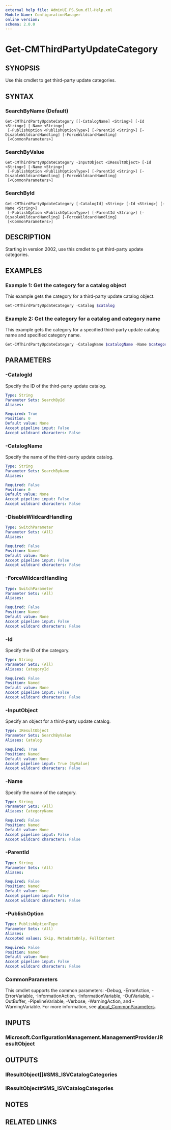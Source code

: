 ```yaml
---
external help file: AdminUI.PS.Sum.dll-Help.xml
Module Name: ConfigurationManager
online version:
schema: 2.0.0
---
```


# Get-CMThirdPartyUpdateCategory

## SYNOPSIS

Use this cmdlet to get third-party update categories.

## SYNTAX

### SearchByName (Default)
```
Get-CMThirdPartyUpdateCategory [[-CatalogName] <String>] [-Id <String>] [-Name <String>]
 [-PublishOption <PublishOptionType>] [-ParentId <String>] [-DisableWildcardHandling] [-ForceWildcardHandling]
 [<CommonParameters>]
```

### SearchByValue
```
Get-CMThirdPartyUpdateCategory -InputObject <IResultObject> [-Id <String>] [-Name <String>]
 [-PublishOption <PublishOptionType>] [-ParentId <String>] [-DisableWildcardHandling] [-ForceWildcardHandling]
 [<CommonParameters>]
```

### SearchById
```
Get-CMThirdPartyUpdateCategory [-CatalogId] <String> [-Id <String>] [-Name <String>]
 [-PublishOption <PublishOptionType>] [-ParentId <String>] [-DisableWildcardHandling] [-ForceWildcardHandling]
 [<CommonParameters>]
```

## DESCRIPTION

Starting in version 2002, use this cmdlet to get third-party update categories.

## EXAMPLES

### Example 1: Get the category for a catalog object

This example gets the category for a third-party update catalog object.

```powershell
Get-CMThirdPartyUpdateCategory -Catalog $catalog
```

### Example 2: Get the category for a catalog and category name

This example gets the category for a specified third-party update catalog name and specified category name.

```powershell
Get-CMThirdPartyUpdateCategory -CatalogName $catalogName -Name $categoryName
```

## PARAMETERS

### -CatalogId

Specify the ID of the third-party update catalog.

```yaml
Type: String
Parameter Sets: SearchById
Aliases:

Required: True
Position: 0
Default value: None
Accept pipeline input: False
Accept wildcard characters: False
```

### -CatalogName

Specify the name of the third-party update catalog.

```yaml
Type: String
Parameter Sets: SearchByName
Aliases:

Required: False
Position: 0
Default value: None
Accept pipeline input: False
Accept wildcard characters: False
```

### -DisableWildcardHandling

```yaml
Type: SwitchParameter
Parameter Sets: (All)
Aliases:

Required: False
Position: Named
Default value: None
Accept pipeline input: False
Accept wildcard characters: False
```

### -ForceWildcardHandling

```yaml
Type: SwitchParameter
Parameter Sets: (All)
Aliases:

Required: False
Position: Named
Default value: None
Accept pipeline input: False
Accept wildcard characters: False
```

### -Id

Specify the ID of the category.

```yaml
Type: String
Parameter Sets: (All)
Aliases: CategoryId

Required: False
Position: Named
Default value: None
Accept pipeline input: False
Accept wildcard characters: False
```

### -InputObject

Specify an object for a third-party update catalog.

```yaml
Type: IResultObject
Parameter Sets: SearchByValue
Aliases: Catalog

Required: True
Position: Named
Default value: None
Accept pipeline input: True (ByValue)
Accept wildcard characters: False
```

### -Name

Specify the name of the category.

```yaml
Type: String
Parameter Sets: (All)
Aliases: CategoryName

Required: False
Position: Named
Default value: None
Accept pipeline input: False
Accept wildcard characters: False
```

### -ParentId

```yaml
Type: String
Parameter Sets: (All)
Aliases:

Required: False
Position: Named
Default value: None
Accept pipeline input: False
Accept wildcard characters: False
```

### -PublishOption

```yaml
Type: PublishOptionType
Parameter Sets: (All)
Aliases:
Accepted values: Skip, MetadataOnly, FullContent

Required: False
Position: Named
Default value: None
Accept pipeline input: False
Accept wildcard characters: False
```

### CommonParameters

This cmdlet supports the common parameters: -Debug, -ErrorAction, -ErrorVariable, -InformationAction, -InformationVariable, -OutVariable, -OutBuffer, -PipelineVariable, -Verbose, -WarningAction, and -WarningVariable. For more information, see [about_CommonParameters](https://docs.microsoft.com/powershell/module/microsoft.powershell.core/about/about_commonparameters?view=powershell-7).

## INPUTS

### Microsoft.ConfigurationManagement.ManagementProvider.IResultObject

## OUTPUTS

### IResultObject[]#SMS_ISVCatalogCategories

### IResultObject#SMS_ISVCatalogCategories

## NOTES

## RELATED LINKS
